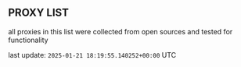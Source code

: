 ## PROXY LIST

all proxies in this list were collected from open sources and tested for functionality

last update: `2025-01-21 18:19:55.140252+00:00` UTC